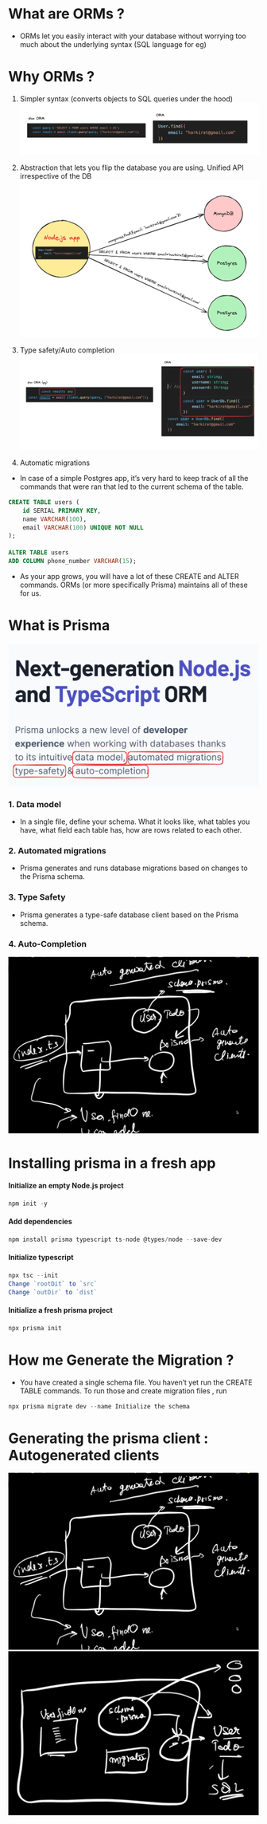 # What are ORMs ?
* ORMs let you easily interact with your database without worrying too much about the underlying syntax (SQL language for eg)

# Why ORMs ?
1. Simpler syntax (converts objects to SQL queries under the hood)
![alt text](<README Folder/orm.png>)

2. Abstraction that lets you flip the database you are using. Unified API irrespective of the DB
![alt text](<README Folder/orm2.png>)

3. Type safety/Auto completion
![alt text](<README Folder/type.png>)

4. Automatic migrations
* In case of a simple Postgres app, it’s very hard to keep track of all the commands that were ran that led to the current schema of the table.
```.sql
CREATE TABLE users (
    id SERIAL PRIMARY KEY,
    name VARCHAR(100),
    email VARCHAR(100) UNIQUE NOT NULL
);

ALTER TABLE users
ADD COLUMN phone_number VARCHAR(15);
```
* As your app grows, you will have a lot of these CREATE  and ALTER  commands.
ORMs (or more specifically Prisma) maintains all of these for us.

# What is Prisma 
![alt text](<README Folder/prisma.png>)

### 1. Data model
* In a single file, define your schema. What it looks like, what tables you have, what field each table has, how are rows related to each other.

### 2. Automated migrations
* Prisma generates and runs database migrations based on changes to the Prisma schema. 

### 3. Type Safety
* Prisma generates a type-safe database client based on the Prisma schema.

###  4. Auto-Completion
![alt text](<README Folder/auto.png>)


#  Installing prisma in a fresh app

#### Initialize an empty Node.js project
```.js
npm init -y
```
#### Add dependencies
```.js
npm install prisma typescript ts-node @types/node --save-dev
```
#### Initialize typescript
```.js
npx tsc --init
Change `rootDit` to `src`
Change `outDir` to `dist`
```
#### Initialize a fresh prisma project
```.js
npx prisma init
```

# How me Generate the Migration ?
* You have created a single schema file. You haven’t yet run the CREATE TABLE  commands. To run those and create migration files , run 
```.js
npx prisma migrate dev --name Initialize the schema
```

# Generating the prisma client : Autogenerated clients
![alt text](<README Folder/auto.png>)
![alt text](<README Folder/auto step.png>)